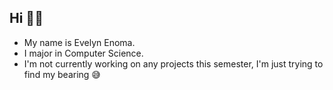 ## Hi 👋🏾 
- My name is Evelyn Enoma.
- I major in Computer Science.
- I'm not currently working on any projects this semester, I'm just trying to find my bearing 😅

<!--
**evelyn77-lab/evelyn77-Lab** is a ✨ _special_ ✨ repository because its `README.md` (this file) appears on your GitHub profile.

Here are some ideas to get you started:

- 🔭 I’m currently working on ...
- 🌱 I’m currently learning ...
- 👯 I’m looking to collaborate on ...
- 🤔 I’m looking for help with ...
- 💬 Ask me about ...
- 📫 How to reach me: ...
- 😄 Pronouns: ...
- ⚡ Fun fact: ...
-->
